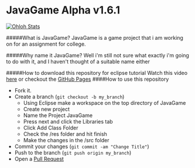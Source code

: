 JavaGame Alpha v1.6.1
=====================

[![Ohloh Stats](https://www.ohloh.net/p/JavaGame/widgets/project_thin_badge.gif)](https://www.ohloh.net/p/JavaGame)

#####What is JavaGame?
JavaGame is a game project that i am working on for an assignment for college.

#####Why name it JavaGame?
Well i'm still not sure what exactly i'm going to do with it, and I haven't thought of a suitable name either

#####How to download this repository for eclipse tutorial
Watch this video [here](http://youtu.be/_3nCgac3KKM) or checkout the [GitHub Pages](http://redomar.github.io/JavaGame/)
####How to use this repository

* Fork it.
* Create a branch (```git checkout -b my_branch```)
  * Using Eclipse make a workspace on the top directory of JavaGame
  * Create new project
  * Name the Project JavaGame
  * Press next and click the Libraries tab
  * Click Add Class Folder
  * Check the /res folder and hit finish
  * Make the changes in the /src folder
* Commit your changes (```git commit -am "Change Title"```)
* Push to the branch (```git push origin my_branch```)
* Open a [Pull Request](https://github.com/redomar/JavaGame/pull/new/master)
